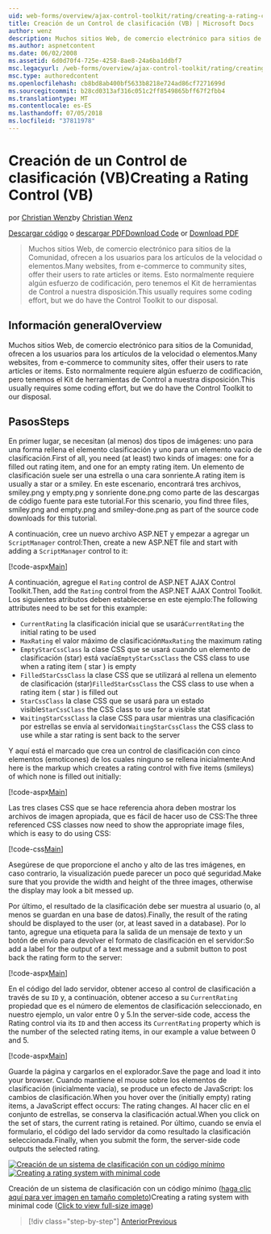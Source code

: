 ```yaml
---
uid: web-forms/overview/ajax-control-toolkit/rating/creating-a-rating-control-vb
title: Creación de un Control de clasificación (VB) | Microsoft Docs
author: wenz
description: Muchos sitios Web, de comercio electrónico para sitios de la Comunidad, ofrecen a los usuarios para los artículos de la velocidad o elementos. Esto normalmente requiere algún esfuerzo de codificación, pero tenemos el...
ms.author: aspnetcontent
ms.date: 06/02/2008
ms.assetid: 6d0d70f4-725e-4258-8ae8-24a6ba1ddbf7
msc.legacyurl: /web-forms/overview/ajax-control-toolkit/rating/creating-a-rating-control-vb
msc.type: authoredcontent
ms.openlocfilehash: cb8bd8ab400bf5633b8218e724ad86cf7271699d
ms.sourcegitcommit: b28cd0313af316c051c2ff8549865bff67f2fbb4
ms.translationtype: MT
ms.contentlocale: es-ES
ms.lasthandoff: 07/05/2018
ms.locfileid: "37811978"
---
```

<a name="creating-a-rating-control-vb"></a><span data-ttu-id="b68af-104">Creación de un Control de clasificación (VB)</span><span class="sxs-lookup"><span data-stu-id="b68af-104">Creating a Rating Control (VB)</span></span>
====================
<span data-ttu-id="b68af-105">por [Christian Wenz](https://github.com/wenz)</span><span class="sxs-lookup"><span data-stu-id="b68af-105">by [Christian Wenz](https://github.com/wenz)</span></span>

<span data-ttu-id="b68af-106">[Descargar código](http://download.microsoft.com/download/9/3/f/93f8daea-bebd-4821-833b-95205389c7d0/rating0.vb.zip) o [descargar PDF](http://download.microsoft.com/download/2/d/c/2dc10e34-6983-41d4-9c08-f78f5387d32b/rating0VB.pdf)</span><span class="sxs-lookup"><span data-stu-id="b68af-106">[Download Code](http://download.microsoft.com/download/9/3/f/93f8daea-bebd-4821-833b-95205389c7d0/rating0.vb.zip) or [Download PDF](http://download.microsoft.com/download/2/d/c/2dc10e34-6983-41d4-9c08-f78f5387d32b/rating0VB.pdf)</span></span>

> <span data-ttu-id="b68af-107">Muchos sitios Web, de comercio electrónico para sitios de la Comunidad, ofrecen a los usuarios para los artículos de la velocidad o elementos.</span><span class="sxs-lookup"><span data-stu-id="b68af-107">Many websites, from e-commerce to community sites, offer their users to rate articles or items.</span></span> <span data-ttu-id="b68af-108">Esto normalmente requiere algún esfuerzo de codificación, pero tenemos el Kit de herramientas de Control a nuestra disposición.</span><span class="sxs-lookup"><span data-stu-id="b68af-108">This usually requires some coding effort, but we do have the Control Toolkit to our disposal.</span></span>


## <a name="overview"></a><span data-ttu-id="b68af-109">Información general</span><span class="sxs-lookup"><span data-stu-id="b68af-109">Overview</span></span>

<span data-ttu-id="b68af-110">Muchos sitios Web, de comercio electrónico para sitios de la Comunidad, ofrecen a los usuarios para los artículos de la velocidad o elementos.</span><span class="sxs-lookup"><span data-stu-id="b68af-110">Many websites, from e-commerce to community sites, offer their users to rate articles or items.</span></span> <span data-ttu-id="b68af-111">Esto normalmente requiere algún esfuerzo de codificación, pero tenemos el Kit de herramientas de Control a nuestra disposición.</span><span class="sxs-lookup"><span data-stu-id="b68af-111">This usually requires some coding effort, but we do have the Control Toolkit to our disposal.</span></span>

## <a name="steps"></a><span data-ttu-id="b68af-112">Pasos</span><span class="sxs-lookup"><span data-stu-id="b68af-112">Steps</span></span>

<span data-ttu-id="b68af-113">En primer lugar, se necesitan (al menos) dos tipos de imágenes: uno para una forma rellena el elemento clasificación y uno para un elemento vacío de clasificación.</span><span class="sxs-lookup"><span data-stu-id="b68af-113">First of all, you need (at least) two kinds of images: one for a filled out rating item, and one for an empty rating item.</span></span> <span data-ttu-id="b68af-114">Un elemento de clasificación suele ser una estrella o una cara sonriente.</span><span class="sxs-lookup"><span data-stu-id="b68af-114">A rating item is usually a star or a smiley.</span></span> <span data-ttu-id="b68af-115">En este escenario, encontrará tres archivos, smiley.png y empty.png y sonriente done.png como parte de las descargas de código fuente para este tutorial.</span><span class="sxs-lookup"><span data-stu-id="b68af-115">For this scenario, you find three files, smiley.png and empty.png and smiley-done.png as part of the source code downloads for this tutorial.</span></span>

<span data-ttu-id="b68af-116">A continuación, cree un nuevo archivo ASP.NET y empezar a agregar un `ScriptManager` control:</span><span class="sxs-lookup"><span data-stu-id="b68af-116">Then, create a new ASP.NET file and start with adding a `ScriptManager` control to it:</span></span>

[!code-aspx[Main](creating-a-rating-control-vb/samples/sample1.aspx)]

<span data-ttu-id="b68af-117">A continuación, agregue el `Rating` control de ASP.NET AJAX Control Toolkit.</span><span class="sxs-lookup"><span data-stu-id="b68af-117">Then, add the `Rating` control from the ASP.NET AJAX Control Toolkit.</span></span> <span data-ttu-id="b68af-118">Los siguientes atributos deben establecerse en este ejemplo:</span><span class="sxs-lookup"><span data-stu-id="b68af-118">The following attributes need to be set for this example:</span></span>

- <span data-ttu-id="b68af-119">`CurrentRating` la clasificación inicial que se usará</span><span class="sxs-lookup"><span data-stu-id="b68af-119">`CurrentRating` the initial rating to be used</span></span>
- <span data-ttu-id="b68af-120">`MaxRating` el valor máximo de clasificación</span><span class="sxs-lookup"><span data-stu-id="b68af-120">`MaxRating` the maximum rating</span></span>
- <span data-ttu-id="b68af-121">`EmptyStarCssClass` la clase CSS que se usará cuando un elemento de clasificación (star) está vacía</span><span class="sxs-lookup"><span data-stu-id="b68af-121">`EmptyStarCssClass` the CSS class to use when a rating item ( star ) is empty</span></span>
- <span data-ttu-id="b68af-122">`FilledStarCssClass` la clase CSS que se utilizará al rellena un elemento de clasificación (star)</span><span class="sxs-lookup"><span data-stu-id="b68af-122">`FilledStarCssClass` the CSS class to use when a rating item ( star ) is filled out</span></span>
- <span data-ttu-id="b68af-123">`StarCssClass` la clase CSS que se usará para un estado visible</span><span class="sxs-lookup"><span data-stu-id="b68af-123">`StarCssClass` the CSS class to use for a visible stat</span></span>
- <span data-ttu-id="b68af-124">`WaitingStarCssClass` la clase CSS para usar mientras una clasificación por estrellas se envía al servidor</span><span class="sxs-lookup"><span data-stu-id="b68af-124">`WaitingStarCssClass` the CSS class to use while a star rating is sent back to the server</span></span>

<span data-ttu-id="b68af-125">Y aquí está el marcado que crea un control de clasificación con cinco elementos (emoticones) de los cuales ninguno se rellena inicialmente:</span><span class="sxs-lookup"><span data-stu-id="b68af-125">And here is the markup which creates a rating control with five items (smileys) of which none is filled out initially:</span></span>

[!code-aspx[Main](creating-a-rating-control-vb/samples/sample2.aspx)]

<span data-ttu-id="b68af-126">Las tres clases CSS que se hace referencia ahora deben mostrar los archivos de imagen apropiada, que es fácil de hacer uso de CSS:</span><span class="sxs-lookup"><span data-stu-id="b68af-126">The three referenced CSS classes now need to show the appropriate image files, which is easy to do using CSS:</span></span>

[!code-css[Main](creating-a-rating-control-vb/samples/sample3.css)]

<span data-ttu-id="b68af-127">Asegúrese de que proporcione el ancho y alto de las tres imágenes, en caso contrario, la visualización puede parecer un poco qué seguridad.</span><span class="sxs-lookup"><span data-stu-id="b68af-127">Make sure that you provide the width and height of the three images, otherwise the display may look a bit messed up.</span></span>

<span data-ttu-id="b68af-128">Por último, el resultado de la clasificación debe ser muestra al usuario (o, al menos se guardan en una base de datos).</span><span class="sxs-lookup"><span data-stu-id="b68af-128">Finally, the result of the rating should be displayed to the user (or, at least saved in a database).</span></span> <span data-ttu-id="b68af-129">Por lo tanto, agregue una etiqueta para la salida de un mensaje de texto y un botón de envío para devolver el formato de clasificación en el servidor:</span><span class="sxs-lookup"><span data-stu-id="b68af-129">So add a label for the output of a text message and a submit button to post back the rating form to the server:</span></span>

[!code-aspx[Main](creating-a-rating-control-vb/samples/sample4.aspx)]

<span data-ttu-id="b68af-130">En el código del lado servidor, obtener acceso al control de clasificación a través de su `ID` y, a continuación, obtener acceso a su `CurrentRating` propiedad que es el número de elementos de clasificación seleccionado, en nuestro ejemplo, un valor entre 0 y 5.</span><span class="sxs-lookup"><span data-stu-id="b68af-130">In the server-side code, access the Rating control via its `ID` and then access its `CurrentRating` property which is the number of the selected rating items, in our example a value between 0 and 5.</span></span>

[!code-aspx[Main](creating-a-rating-control-vb/samples/sample5.aspx)]

<span data-ttu-id="b68af-131">Guarde la página y cargarlos en el explorador.</span><span class="sxs-lookup"><span data-stu-id="b68af-131">Save the page and load it into your browser.</span></span> <span data-ttu-id="b68af-132">Cuando mantiene el mouse sobre los elementos de clasificación (inicialmente vacía), se produce un efecto de JavaScript: los cambios de clasificación.</span><span class="sxs-lookup"><span data-stu-id="b68af-132">When you hover over the (initially empty) rating items, a JavaScript effect occurs: The rating changes.</span></span> <span data-ttu-id="b68af-133">Al hacer clic en el conjunto de estrellas, se conserva la clasificación actual.</span><span class="sxs-lookup"><span data-stu-id="b68af-133">When you click on the set of stars, the current rating is retained.</span></span> <span data-ttu-id="b68af-134">Por último, cuando se envía el formulario, el código del lado servidor da como resultado la clasificación seleccionada.</span><span class="sxs-lookup"><span data-stu-id="b68af-134">Finally, when you submit the form, the server-side code outputs the selected rating.</span></span>


<span data-ttu-id="b68af-135">[![Creación de un sistema de clasificación con un código mínimo](creating-a-rating-control-vb/_static/image2.png)](creating-a-rating-control-vb/_static/image1.png)</span><span class="sxs-lookup"><span data-stu-id="b68af-135">[![Creating a rating system with minimal code](creating-a-rating-control-vb/_static/image2.png)](creating-a-rating-control-vb/_static/image1.png)</span></span>

<span data-ttu-id="b68af-136">Creación de un sistema de clasificación con un código mínimo ([haga clic aquí para ver imagen en tamaño completo](creating-a-rating-control-vb/_static/image3.png))</span><span class="sxs-lookup"><span data-stu-id="b68af-136">Creating a rating system with minimal code ([Click to view full-size image](creating-a-rating-control-vb/_static/image3.png))</span></span>

> [!div class="step-by-step"]
> [<span data-ttu-id="b68af-137">Anterior</span><span class="sxs-lookup"><span data-stu-id="b68af-137">Previous</span></span>](creating-a-rating-control-cs.md)
